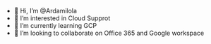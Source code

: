 - 👋 Hi, I’m @Ardamilola
- 👀 I’m interested in Cloud Supprot
- 🌱 I’m currently learning GCP
- 💞️ I’m looking to collaborate on Office 365 and Google workspace
